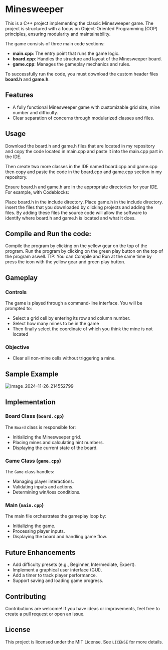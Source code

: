 # Minesweeper

This is a C++ project implementing the classic Minesweeper game. The project is structured with a focus on Object-Oriented Programming (OOP) principles, ensuring modularity and maintainability.

The game consists of three main code sections:

- **main.cpp**: The entry point that runs the game logic.
- **board.cpp**: Handles the structure and layout of the Minesweeper board.
- **game.cpp**: Manages the gameplay mechanics and rules.

To successfully run the code, you must download the custom header files **board.h** and **game.h**.

## Features

- A fully functional Minesweeper game with customizable grid size, mine number and difficulty.
- Clear separation of concerns through modularized classes and files.

## Usage

Download the board.h and game.h files that are located in my repository and copy the code located in main.cpp and paste it into the main.cpp part in the IDE. 

Then create two more classes in the IDE named board.cpp and game.cpp then copy and paste the code in the board.cpp and game.cpp section in my repository.

Ensure board.h and game.h are in the appropriate directories for your IDE. For example, with Codeblocks:

Place board.h in the include directory.
Place game.h in the include directory.
insert the files that you downloaded by clicking projects and adding the files.
By adding these files the source code will allow the software to identify where board.h and game.h is located and what it does.

## Compile and Run the code:

Compile the program by clicking on the yellow gear on the top of the program.
Run the program by clicking on the green play button on the top of the program aswell.
TIP: You can Compile and Run at the same time by press the icon with the yellow gear and green play button.

## Gameplay

### Controls

The game is played through a command-line interface. You will be prompted to:

- Select a grid cell by entering its row and column number.
- Select how many mines to be in the game
- Then finally select the coordinate of which you think the mine is not located

### Objective

- Clear all non-mine cells without triggering a mine.

## Sample Example

![image_2024-11-26_214552799](https://github.com/user-attachments/assets/a9293ad1-b069-4b3b-8095-752abb85fcc0)

## Implementation

### Board Class (`board.cpp`)

The `Board` class is responsible for:

- Initializing the Minesweeper grid.
- Placing mines and calculating hint numbers.
- Displaying the current state of the board.

### Game Class (`game.cpp`)

The `Game` class handles:

- Managing player interactions.
- Validating inputs and actions.
- Determining win/loss conditions.

### Main (`main.cpp`)

The main file orchestrates the gameplay loop by:

- Initializing the game.
- Processing player inputs.
- Displaying the board and handling game flow.

## Future Enhancements

- Add difficulty presets (e.g., Beginner, Intermediate, Expert).
- Implement a graphical user interface (GUI).
- Add a timer to track player performance.
- Support saving and loading game progress.

## Contributing

Contributions are welcome! If you have ideas or improvements, feel free to create a pull request or open an issue.

## License

This project is licensed under the MIT License. See `LICENSE` for more details.
